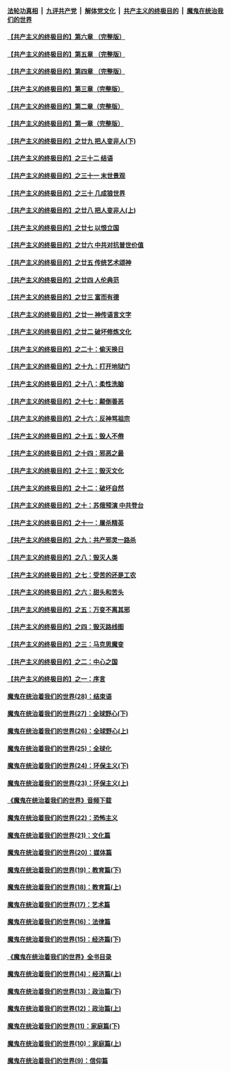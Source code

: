 ####  [法轮功真相](../../../../basic/blob/master/README.md?t=06030301) &nbsp;|&nbsp; [九评共产党](../../../../9ping.md/blob/master/README.md?t=06030301) &nbsp;|&nbsp; [解体党文化](../../../../jtdwh.md/blob/master/README.md?t=06030301)  &nbsp;|&nbsp; [共产主义的终极目的](../../../../gczydzjmd.md/blob/master/README.md?t=06030301) &nbsp;|&nbsp; [魔鬼在统治我们的世界](../../../../mgztzwmdsj.md/blob/master/README.md?t=06030301) 

#### [【共产主义的终极目的】第六章 （完整版）](../pages/nsc422/n11428913.md?t=06030301) 

#### [【共产主义的终极目的】第五章 （完整版）](../pages/nsc422/n11428912.md?t=06030301) 

#### [【共产主义的终极目的】第四章 （完整版）](../pages/nsc422/n11428907.md?t=06030301) 

#### [【共产主义的终极目的】第三章（完整版）](../pages/nsc422/n11428848.md?t=06030301) 

#### [【共产主义的终极目的】第二章（完整版）](../pages/nsc422/n11428831.md?t=06030301) 

#### [【共产主义的终极目的】第一章（完整版）](../pages/nsc422/n11417651.md?t=06030301) 

#### [【共产主义的终极目的】之廿九 把人变非人(下)](../pages/nsc422/n11344140.md?t=06030301) 

#### [【共产主义的终极目的】之三十二 结语](../pages/nsc422/n11360535.md?t=06030301) 

#### [【共产主义的终极目的】之三十一 末世景观](../pages/nsc422/n11351129.md?t=06030301) 

#### [【共产主义的终极目的】之三十 几成狼世界](../pages/nsc422/n11348280.md?t=06030301) 

#### [【共产主义的终极目的】之廿八 把人变非人(上)](../pages/nsc422/n11340492.md?t=06030301) 

#### [【共产主义的终极目的】之廿七 以恨立国](../pages/nsc422/n11336944.md?t=06030301) 

#### [【共产主义的终极目的】之廿六 中共对抗普世价值](../pages/nsc422/n11324785.md?t=06030301) 

#### [【共产主义的终极目的】之廿五 传统艺术颂神](../pages/nsc422/n11296396.md?t=06030301) 

#### [【共产主义的终极目的】之廿四 人伦典范](../pages/nsc422/n11296397.md?t=06030301) 

#### [【共产主义的终极目的】之廿三 富而有德](../pages/nsc422/n11283598.md?t=06030301) 

#### [【共产主义的终极目的】之廿一 神传语言文字](../pages/nsc422/n11263265.md?t=06030301) 

#### [【共产主义的终极目的】之廿二 破坏修炼文化](../pages/nsc422/n11245728.md?t=06030301) 

#### [【共产主义的终极目的】之二十：偷天换日](../pages/nsc422/n11238846.md?t=06030301) 

#### [【共产主义的终极目的】之十九：打开地狱门](../pages/nsc422/n11206376.md?t=06030301) 

#### [【共产主义的终极目的】之十八：柔性洗脑](../pages/nsc422/n11199994.md?t=06030301) 

#### [【共产主义的终极目的】之十七：颠倒善恶](../pages/nsc422/n11179782.md?t=06030301) 

#### [【共产主义的终极目的】之十六：反神骂祖宗](../pages/nsc422/n11166798.md?t=06030301) 

#### [【共产主义的终极目的】之十五：毁人不倦](../pages/nsc422/n11166792.md?t=06030301) 

#### [【共产主义的终极目的】之十四：邪恶之最](../pages/nsc422/n11150249.md?t=06030301) 

#### [【共产主义的终极目的】之十三：毁灭文化](../pages/nsc422/n11135227.md?t=06030301) 

#### [【共产主义的终极目的】之十二：破坏自然](../pages/nsc422/n11135214.md?t=06030301) 

#### [【共产主义的终极目的】之十：苏俄预演 中共登台](../pages/nsc422/n11118424.md?t=06030301) 

#### [【共产主义的终极目的】之十一：屠杀精英](../pages/nsc422/n11118442.md?t=06030301) 

#### [【共产主义的终极目的】之九：共产邪灵一路杀](../pages/nsc422/n11114139.md?t=06030301) 

#### [【共产主义的终极目的】之八：毁灭人类](../pages/nsc422/n11108503.md?t=06030301) 

#### [【共产主义的终极目的】之七：受苦的还是工农](../pages/nsc422/n11101809.md?t=06030301) 

#### [【共产主义的终极目的】之六：甜头和苦头](../pages/nsc422/n11096971.md?t=06030301) 

#### [【共产主义的终极目的】之五：万变不离其邪](../pages/nsc422/n11091285.md?t=06030301) 

#### [【共产主义的终极目的】之四：毁灭路线图](../pages/nsc422/n11086284.md?t=06030301) 

#### [【共产主义的终极目的】之三：马克思魔变](../pages/nsc422/n11061941.md?t=06030301) 

#### [【共产主义的终极目的】之二：中心之国](../pages/nsc422/n11047728.md?t=06030301) 

#### [【共产主义的终极目的】之一：序言](../pages/nsc422/n11086077.md?t=06030301) 

#### [魔鬼在统治着我们的世界(28)：结束语](../pages/nsc422/n10936246.md?t=06030301) 

#### [魔鬼在统治着我们的世界(27)：全球野心(下)](../pages/nsc422/n10928319.md?t=06030301) 

#### [魔鬼在统治着我们的世界(26)：全球野心(上)](../pages/nsc422/n10900318.md?t=06030301) 

#### [魔鬼在统治着我们的世界(25)：全球化](../pages/nsc422/n10788205.md?t=06030301) 

#### [魔鬼在统治着我们的世界(24)：环保主义(下)](../pages/nsc422/n10695307.md?t=06030301) 

#### [魔鬼在统治着我们的世界(23)：环保主义(上)](../pages/nsc422/n10688613.md?t=06030301) 

#### [《魔鬼在统治着我们的世界》音频下载](../pages/nsc422/n10635553.md?t=06030301) 

#### [魔鬼在统治着我们的世界(22)：恐怖主义](../pages/nsc422/n10614727.md?t=06030301) 

#### [魔鬼在统治着我们的世界(21)：文化篇](../pages/nsc422/n10597706.md?t=06030301) 

#### [魔鬼在统治着我们的世界(20)：媒体篇](../pages/nsc422/n10586579.md?t=06030301) 

#### [魔鬼在统治着我们的世界(19)：教育篇(下)](../pages/nsc422/n10564808.md?t=06030301) 

#### [魔鬼在统治着我们的世界(18)：教育篇(上)](../pages/nsc422/n10526970.md?t=06030301) 

#### [魔鬼在统治着我们的世界(17)：艺术篇](../pages/nsc422/n10499093.md?t=06030301) 

#### [魔鬼在统治着我们的世界(16)：法律篇](../pages/nsc422/n10485969.md?t=06030301) 

#### [魔鬼在统治着我们的世界(15)：经济篇(下)](../pages/nsc422/n10469975.md?t=06030301) 

#### [《魔鬼在统治着我们的世界》全书目录](../pages/nsc422/n10464261.md?t=06030301) 

#### [魔鬼在统治着我们的世界(14)：经济篇(上)](../pages/nsc422/n10457370.md?t=06030301) 

#### [魔鬼在统治着我们的世界(13)：政治篇(下)](../pages/nsc422/n10448270.md?t=06030301) 

#### [魔鬼在统治着我们的世界(12)：政治篇(上)](../pages/nsc422/n10444576.md?t=06030301) 

#### [魔鬼在统治着我们的世界(11)：家庭篇(下)](../pages/nsc422/n10440961.md?t=06030301) 

#### [魔鬼在统治着我们的世界(10)：家庭篇(上)](../pages/nsc422/n10435448.md?t=06030301) 

#### [魔鬼在统治着我们的世界(9)：信仰篇](../pages/nsc422/n10432159.md?t=06030301) 

